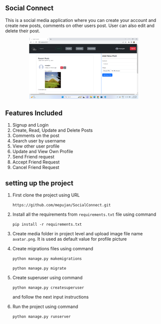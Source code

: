 ## Social Connect

This is a social media application where you can create your account and create new posts, comments on other users post. User can also edit and delete their post.

<p align="center">
  <img src="static/images/social-connect_ss.png" width="350" title="hover text">
  
</p>

## Features Included

1. Signup and Login
2. Create, Read, Update and Delete Posts
3. Comments on the post
4. Search user by username
5. View other user profile
6. Update and View Own Profile
7. Send Friend request
8. Accept Friend Request
9. Cancel Friend Request

## setting up the project

1. First clone the project using URL

   `https://github.com/mepujan/SocialConnect.git`

2. Install all the requirements from `requirements.txt` file using command

   `pip install -r requirements.txt`

3. Create media folder in project level and upload image file name `avatar.png`. It is used as default value for profile picture
4. Create migrations files using command

   `python manage.py makemigrations`

   `python manage.py migrate`

5. Create superuser using command

   `python manage.py createsuperuser`

   and follow the next input instructions

6. Run the project using command

   `python manage.py runserver`

